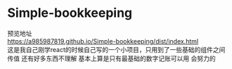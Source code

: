 # Simple-bookkeeping
预览地址
<br>
https://a985987819.github.io/Simple-bookkeeping/dist/index.html
<br>
这是我自己刚学react的时候自己写的一个小项目，只用到了一些基础的组件之间传值
还有好多东西不理解
基本上算是只有最基础的数字记账可以用
会努力的
